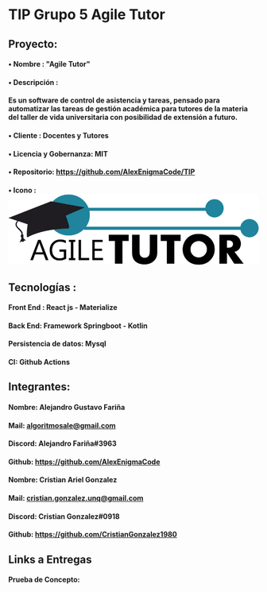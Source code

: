 # TIP Grupo 5  Agile Tutor
## Proyecto:
#### • Nombre : "Agile Tutor"
#### • Descripción : 
#### Es un software de control de asistencia y tareas, pensado para automatizar las tareas de gestión académica para tutores de la materia del taller de vida universitaria con posibilidad de extensión a futuro. 	
#### • Cliente	: Docentes y Tutores
#### •  Licencia y Gobernanza:   MIT	
#### • Repositorio:	https://github.com/AlexEnigmaCode/TIP
#### • Icono	:   <IMG SRC="https://github.com/AlexEnigmaCode/TIP/blob/main/assets/TIPLOGO.png" ALT="ICONO">


## Tecnologías	:
#### Front End :                React js - Materialize
#### Back End: Framework        Springboot -  Kotlin
#### Persistencia de datos:     Mysql 
#### CI:                        Github Actions


## Integrantes:

#### Nombre: Alejandro Gustavo Fariña
#### Mail: algoritmosale@gmail.com
#### Discord: Alejandro  Fariña#3963
#### Github: https://github.com/AlexEnigmaCode

#### Nombre: Cristian Ariel Gonzalez
#### Mail: cristian.gonzalez.unq@gmail.com
#### Discord: Cristian Gonzalez#0918
#### Github: https://github.com/CristianGonzalez1980

## Links a Entregas
#### Prueba de Concepto: 
